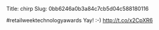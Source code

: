 Title: chirp
Slug: 0bb6246a0b3a84c7cb5d04c588180116

#retailweektechnologyawards Yay! :-) <a href="http://t.co/x2CpXR6">http://t.co/x2CpXR6</a>

